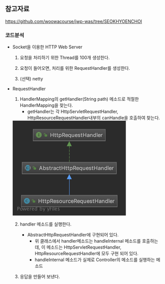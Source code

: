 ## 참고자료

https://github.com/woowacourse/jwp-was/tree/SEOKHYOENCHOI



### 코드분석

- Socket을 이용한 HTTP Web Server

  1. 요청을 처리하기 위한 Thread를 100개 생성한다.

  2. 요청이 들어오면, 처리를 위한 RequestHandler를 생성한다.

  3. (선택) netty

  

- RequestHandler

  1. HandlerMapping의 getHandler(String path) 메소드로 적절한 HandlerMapping을 찾는다.
     - getHandler는 각 HttpServletRequestHandler, HttpResourceRequestHandler내부의 canHandle을 호출하여 찾는다.

  <img src="../images/HttpResourceRequestHandler.png" alt="image" style="zoom:67%;" />

  2. handler 메소드를 실행한다.
     - AbstractHttpRequestHandler에 구현되어 있다.
       - 위 클래스에서 handler메소드는 handleInternal 메소드를 호출하는데, 이 메소드는 HttpServletRequestHandler, HttpResourceRequestHandler에 모두 구현 되어 있다.
       - handleInternal 메소드가 실제로 Controller의 메소드를 실행하는 메소드

  3. 응답을 만들어 보낸다.